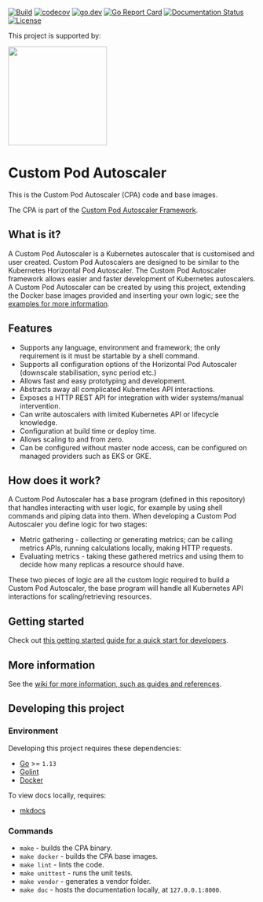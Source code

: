 [![Build](https://github.com/jthomperoo/custom-pod-autoscaler/workflows/main/badge.svg)](https://github.com/jthomperoo/custom-pod-autoscaler/actions)
[![codecov](https://codecov.io/gh/jthomperoo/custom-pod-autoscaler/branch/master/graph/badge.svg)](https://codecov.io/gh/jthomperoo/custom-pod-autoscaler)
[![go.dev](https://img.shields.io/badge/go.dev-reference-007d9c?logo=go&logoColor=white&style=flat)](https://pkg.go.dev/github.com/jthomperoo/custom-pod-autoscaler)
[![Go Report
Card](https://goreportcard.com/badge/github.com/jthomperoo/custom-pod-autoscaler)](https://goreportcard.com/report/github.com/jthomperoo/custom-pod-autoscaler)
[![Documentation
Status](https://readthedocs.org/projects/custom-pod-autoscaler/badge/?version=latest)](https://custom-pod-autoscaler.readthedocs.io/en/latest)
[![License](https://img.shields.io/:license-apache-blue.svg)](https://www.apache.org/licenses/LICENSE-2.0.html)

<p>This project is supported by:</p>
<p>
  <a href="https://www.digitalocean.com/">
    <img src="https://opensource.nyc3.cdn.digitaloceanspaces.com/attribution/assets/SVG/DO_Logo_horizontal_blue.svg" width="201px">
  </a>
</p>

# Custom Pod Autoscaler

This is the Custom Pod Autoscaler (CPA) code and base images.

The CPA is part of the [Custom Pod Autoscaler
Framework](https://custom-pod-autoscaler.readthedocs.io/en/latest).

## What is it?

A Custom Pod Autoscaler is a Kubernetes autoscaler that is customised and user
created. Custom Pod Autoscalers are designed to be similar to the Kubernetes
Horizontal Pod Autoscaler. The Custom Pod Autoscaler framework allows easier and
faster development of Kubernetes autoscalers.
A Custom Pod Autoscaler can be created by using this project, extending the
Docker base images provided and inserting your own logic; see the [examples for
more
information](https://github.com/jthomperoo/custom-pod-autoscaler/tree/v1.0.0/example).

## Features

- Supports any language, environment and framework; the only requirement is it
  must be startable by a shell command.
- Supports all configuration options of the Horizontal Pod Autoscaler (downscale
  stabilisation, sync period etc.)
- Allows fast and easy prototyping and development.
- Abstracts away all complicated Kubernetes API interactions.
- Exposes a HTTP REST API for integration with wider systems/manual intervention.
- Can write autoscalers with limited Kubernetes API or lifecycle knowledge.
- Configuration at build time or deploy time.
- Allows scaling to and from zero.
- Can be configured without master node access, can be configured on managed
  providers such as EKS or GKE.

## How does it work?
A Custom Pod Autoscaler has a base program (defined in this repository) that
handles interacting with user logic, for example by using shell commands and
piping data into them.
When developing a Custom Pod Autoscaler you define logic for two stages:

* Metric gathering - collecting or generating metrics; can be calling metrics
  APIs, running calculations locally, making HTTP requests.
* Evaluating metrics - taking these gathered metrics and using them to decide
  how many replicas a resource should have.

These two pieces of logic are all the custom logic required to build a Custom
Pod Autoscaler, the base program will handle all Kubernetes API interactions for
scaling/retrieving resources.

## Getting started

Check out [this getting started guide for a quick start for
developers](https://custom-pod-autoscaler.readthedocs.io/en/latest/user-guide/getting-started).

## More information

See the [wiki for more information, such as guides and
references](https://custom-pod-autoscaler.readthedocs.io/en/latest/).

## Developing this project
### Environment
Developing this project requires these dependencies:

* [Go](https://golang.org/doc/install) >= `1.13`
* [Golint](https://github.com/golang/lint)
* [Docker](https://docs.docker.com/install/)

To view docs locally, requires:

* [mkdocs](https://www.mkdocs.org/)

### Commands

* `make` - builds the CPA binary.
* `make docker` - builds the CPA base images.
* `make lint` - lints the code.
* `make unittest` - runs the unit tests.
* `make vendor` - generates a vendor folder.
* `make doc` - hosts the documentation locally, at `127.0.0.1:8000`.
